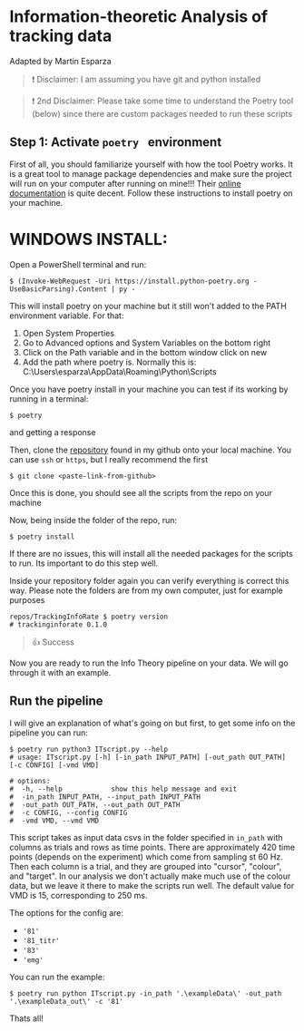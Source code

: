 ﻿# Information-theoretic Analysis of tracking data
Adapted by Martin Esparza

> ❗️ Disclaimer: I am assuming you have git and python installed

> ❗️ 2nd Disclaimer: Please take some time to understand the Poetry tool 
> (below) since there are custom packages needed to run these scripts


## Step 1: Activate ```poetry ``` environment
First of all, you should familiarize yourself with how the tool Poetry 
works. It is a great tool to manage package dependencies and make sure 
the project will run on your computer after running on mine!!!
Their [online documentation](https://python-poetry.org/docs/) is quite 
decent. Follow these instructions to install poetry on your machine. 

# WINDOWS INSTALL:
Open a PowerShell terminal and run:
```shell
$ (Invoke-WebRequest -Uri https://install.python-poetry.org -UseBasicParsing).Content | py -
```

This will install poetry on your machine but it still won't added to the PATH environment variable. 
For that:
1. Open System Properties
2. Go to Advanced options and System Variables on the bottom right
3. Click on the Path variable and in the bottom window click on new
4. Add the path where poetry is. Normally this is: C:\Users\esparza\AppData\Roaming\Python\Scripts

Once you have poetry install in your machine you can test if its working by 
running in a terminal: 
```shell
$ poetry
```
and getting a response

Then, clone the [repository](https://github.com/martinesparza/TrackingInfoRate)
found in my github onto your local machine. You 
can use ``ssh`` or `https`, but I really recommend the first
```shell
$ git clone <paste-link-from-github>
```
Once this is done, you should see all the scripts from the repo on your 
machine

Now, being inside the folder of the repo, run:
```shell
$ poetry install
```
If there are no issues, this will install all the needed packages for the 
scripts to run. Its important to do this step well. 

Inside your repository folder again you can verify everything is correct 
this way. Please note the folders are from my own computer, just for 
example purposes
```shell
repos/TrackingInfoRate $ poetry version
# trackinginforate 0.1.0
```

> 👍 Success

Now you are ready to run the Info Theory pipeline on your data. We will go 
through it with an example. 

## Run the pipeline


I will give an explanation of what's going on but first, to get some info on the pipeline you can run:
```shell
$ poetry run python3 ITscript.py --help
# usage: ITscript.py [-h] [-in_path INPUT_PATH] [-out_path OUT_PATH] [-c CONFIG] [-vmd VMD]

# options:
#  -h, --help            show this help message and exit
#  -in_path INPUT_PATH, --input_path INPUT_PATH
#  -out_path OUT_PATH, --out_path OUT_PATH
#  -c CONFIG, --config CONFIG
#  -vmd VMD, --vmd VMD

```

This script takes as input data csvs in the folder specified in ``in_path`` with columns as trials and rows as time 
points. There are approximately 420 time points (depends on the experiment) which come from sampling st 60 Hz. Then
each column is a trial, and they are grouped into "cursor", "colour", and "target". In our analysis we don't actually 
make much use of the colour data, but we leave it there to make the scripts run well. The default value for VMD is 15, 
corresponding to 250 ms.

The options for the config are:
- ``'81'``
- ``'81_titr'``
- ``'83'``
- ``'emg'``

You can run the example:
```shell
$ poetry run python ITscript.py -in_path '.\exampleData\' -out_path '.\exampleData_out\' -c '81'
```

Thats all! 
